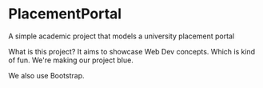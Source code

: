 # PlacementPortal
A simple academic project that models a university placement portal

What is this project?
It aims to showcase Web Dev concepts. Which is kind of fun. 
We're making our project blue.

We also use Bootstrap.
